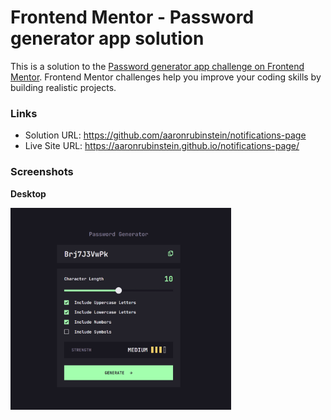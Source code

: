 # Frontend Mentor - Password generator app solution

This is a solution to the [Password generator app challenge on Frontend Mentor](https://www.frontendmentor.io/challenges/password-generator-app-Mr8CLycqjh). Frontend Mentor challenges help you improve your coding skills by building realistic projects. 

### Links

- Solution URL: https://github.com/aaronrubinstein/notifications-page
- Live Site URL: https://aaronrubinstein.github.io/notifications-page/

### Screenshots

**Desktop**

<img src="./solution/desktop.png" height=70% width=70%>
